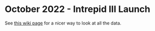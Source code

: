 # October 2022 - Intrepid III Launch

See [this wiki page](https://wiki.illinois.edu/wiki/display/ILSPACESOC/Data+Collection) for a nicer way to look at all the data. 
